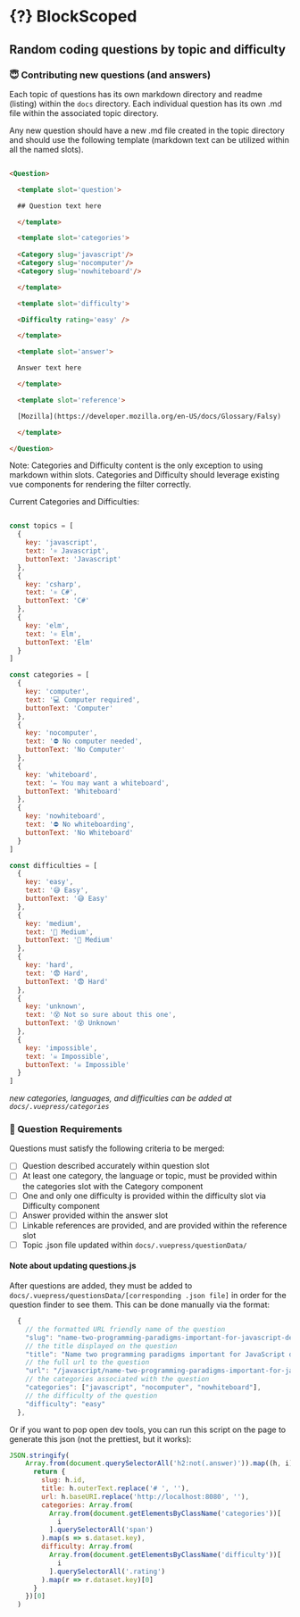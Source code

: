 # {?} BlockScoped

## Random coding questions by topic and difficulty

### 😇 Contributing new questions (and answers)

Each topic of questions has its own markdown directory and readme (listing) within the `docs` directory. Each individual question has its own .md file within the associated topic directory.

Any new question should have a new .md file created in the topic directory and should use the following template (markdown text can be utilized within all the named slots).

```html

<Question>

  <template slot='question'>

  ## Question text here

  </template>

  <template slot='categories'>
  
  <Category slug='javascript'/>
  <Category slug='nocomputer'/>
  <Category slug='nowhiteboard'/>  

  </template>

  <template slot='difficulty'>

  <Difficulty rating='easy' />  

  </template>

  <template slot='answer'>

  Answer text here

  </template>

  <template slot='reference'>

  [Mozilla](https://developer.mozilla.org/en-US/docs/Glossary/Falsy)

  </template>

</Question>

```

Note: Categories and Difficulty content is the only exception to using markdown within slots. Categories and Difficulty should leverage existing vue components for rendering the filter correctly.

Current Categories and Difficulties:

```javascript

const topics = [
  {
    key: 'javascript',
    text: '⚛️ Javascript',
    buttonText: 'Javascript'
  },
  {
    key: 'csharp',
    text: '⚛️ C#',
    buttonText: 'C#'
  },
  {
    key: 'elm',
    text: '⚛️ Elm',
    buttonText: 'Elm'
  }
]

const categories = [
  { 
    key: 'computer',
    text: '💻 Computer required',
    buttonText: 'Computer'
  },
  { 
    key: 'nocomputer',
    text: '⛔️ No computer needed',
    buttonText: 'No Computer'
  },
  { 
    key: 'whiteboard',
    text: '✏️ You may want a whiteboard',
    buttonText: 'Whiteboard'
  },
  { 
    key: 'nowhiteboard',
    text: '⛔️ No whiteboarding',
    buttonText: 'No Whiteboard'
  }
]

const difficulties = [
  { 
    key: 'easy',
    text: '😅 Easy',
    buttonText: '😅 Easy'
  },
  { 
    key: 'medium',
    text: '🤔 Medium',
    buttonText: '🤔 Medium'
  },
  { 
    key: 'hard',
    text: '😨 Hard',
    buttonText: '😨 Hard'
  },
  { 
    key: 'unknown',
    text: '😵 Not so sure about this one',
    buttonText: '😵 Unknown'
  },
  { 
    key: 'impossible',
    text: '☠️ Impossible',
    buttonText: '☠️ Impossible'
  }
]
```

*new categories, languages, and difficulties can be added at `docs/.vuepress/categories`*

### 💯 Question Requirements

Questions must satisfy the following criteria to be merged:

- [ ] Question described accurately within question slot
- [ ] At least one category, the language or topic, must be provided within the categories slot with the Category component
- [ ] One and only one difficulty is provided within the difficulty slot via Difficulty component
- [ ] Answer provided within the answer slot
- [ ] Linkable references are provided, and are provided within the reference slot
- [ ] Topic .json file updated within `docs/.vuepress/questionData/`

#### Note about updating questions.js

After questions are added, they must be added to `docs/.vuepress/questionsData/[corresponding .json file]` in order for the question finder to see them. This can be done manually via the format:

```javascript
  {
    // the formatted URL friendly name of the question
    "slug": "name-two-programming-paradigms-important-for-javascript-developers", 
    // the title displayed on the question
    "title": "Name two programming paradigms important for JavaScript developers.", 
    // the full url to the question
    "url": "/javascript/name-two-programming-paradigms-important-for-javascript-developers",
    // the categories associated with the question
    "categories": ["javascript", "nocomputer", "nowhiteboard"],
    // the difficulty of the question
    "difficulty": "easy"
  },
```

Or if you want to pop open dev tools, you can run this script on the page to generate this json (not the prettiest, but it works):

```javascript
JSON.stringify(
    Array.from(document.querySelectorAll('h2:not(.answer)')).map((h, i) => {
      return {
        slug: h.id,
        title: h.outerText.replace('# ', ''),
        url: h.baseURI.replace('http://localhost:8080', ''),
        categories: Array.from(
          Array.from(document.getElementsByClassName('categories'))[
            i
          ].querySelectorAll('span')
        ).map(s => s.dataset.key),
        difficulty: Array.from(
          Array.from(document.getElementsByClassName('difficulty'))[
            i
          ].querySelectorAll('.rating')
        ).map(r => r.dataset.key)[0]
      }
    })[0]
  )
```
